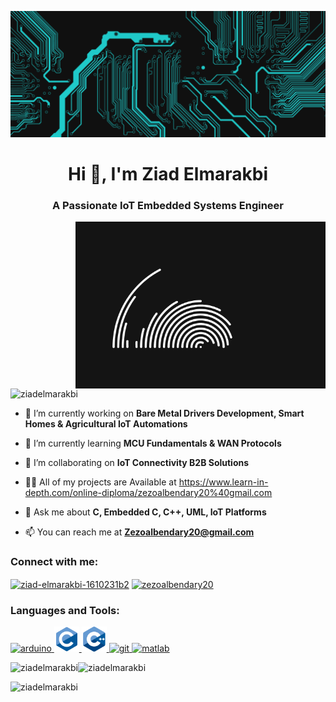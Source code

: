 ![logo](https://github.com/ZiadElmarakbi/ZiadElmarakbi/blob/main/banner%20(5).png)
<h1 align="center">Hi 👋, I'm Ziad Elmarakbi</h1>
<h3 align="center">A Passionate IoT Embedded Systems Engineer</h3>


<img align="right" alt="Coding" width="400" src="https://github.com/ZiadElmarakbi/ZiadElmarakbi/blob/main/1Q7Z.gif">

<p align="left"> <img src="https://komarev.com/ghpvc/?username=ziadelmarakbi&label=Profile%20views&color=0e75b6&style=flat" alt="ziadelmarakbi" /> </p>

- 🔭 I’m currently working on **Bare Metal Drivers Development, Smart Homes & Agricultural IoT Automations**

- 🌱 I’m currently learning **MCU Fundamentals & WAN Protocols**

- 👯 I’m collaborating on **IoT Connectivity B2B Solutions**

- 👨‍💻 All of my projects are Available at https://www.learn-in-depth.com/online-diploma/zezoalbendary20%40gmail.com

- 💬 Ask me about **C, Embedded C, C++, UML, IoT Platforms**

- 📫 You can reach me at **Zezoalbendary20@gmail.com**

<h3 align="left">Connect with me:</h3>
<p align="left">
<a href="https://linkedin.com/in/ziad-elmarakbi-1610231b2" target="blank"><img align="center" src="https://raw.githubusercontent.com/rahuldkjain/github-profile-readme-generator/master/src/images/icons/Social/linked-in-alt.svg" alt="ziad-elmarakbi-1610231b2" height="30" width="40" /></a>
<a href="https://www.hackerrank.com/zezoalbendary20" target="blank"><img align="center" src="https://raw.githubusercontent.com/rahuldkjain/github-profile-readme-generator/master/src/images/icons/Social/hackerrank.svg" alt="zezoalbendary20" height="30" width="40" /></a>
</p>

<h3 align="left">Languages and Tools:</h3>
<p align="left"> <a href="https://www.arduino.cc/" target="_blank" rel="noreferrer"> <img src="https://cdn.worldvectorlogo.com/logos/arduino-1.svg" alt="arduino" width="40" height="40"/> </a> <a href="https://www.cprogramming.com/" target="_blank" rel="noreferrer"> <img src="https://raw.githubusercontent.com/devicons/devicon/master/icons/c/c-original.svg" alt="c" width="40" height="40"/> </a> <a href="https://www.w3schools.com/cpp/" target="_blank" rel="noreferrer"> <img src="https://raw.githubusercontent.com/devicons/devicon/master/icons/cplusplus/cplusplus-original.svg" alt="cplusplus" width="40" height="40"/> </a> <a href="https://git-scm.com/" target="_blank" rel="noreferrer"> <img src="https://www.vectorlogo.zone/logos/git-scm/git-scm-icon.svg" alt="git" width="40" height="40"/> </a> <a href="https://www.mathworks.com/" target="_blank" rel="noreferrer"> <img src="https://upload.wikimedia.org/wikipedia/commons/2/21/Matlab_Logo.png" alt="matlab" width="40" height="40"/> </a> </p>

<p><img align="left" src="https://github-readme-stats.vercel.app/api/top-langs?username=ziadelmarakbi&show_icons=true&locale=en&layout=compact" alt="ziadelmarakbi" /></p>

<p>&nbsp;<img align="left" src="https://github-readme-stats.vercel.app/api?username=ziadelmarakbi&show_icons=true&locale=en" alt="ziadelmarakbi" /></p>

<p><img align="left" src="https://github-readme-streak-stats.herokuapp.com/?user=ziadelmarakbi&" alt="ziadelmarakbi" /></p>



